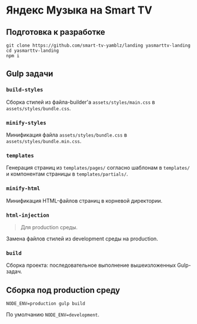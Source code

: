 # Яндекс Музыка на Smart TV

## Подготовка к разработке

```
git clone https://github.com/smart-tv-yamblz/landing yasmarttv-landing
cd yasmarttv-landing
npm i
```

## Gulp задачи

### `build-styles`
Сборка стилей из файла-builder'a `assets/styles/main.css` в `assets/styles/bundle.css`.

### `minify-styles`
Минификация файла `assets/styles/bundle.css` в `assets/styles/bundle.min.css`.

### `templates`
Генерация страниц из `templates/pages/` согласно шаблонам в `templates/` и компонентам страницы в `templates/partials/`.

### `minify-html`
Минификация HTML-файлов страниц в корневой директории.

### `html-injection`
> Для рroduction среды.

Замена файлов стилей из development среды на production.

### `build`
Сборка проекта: последовательное выполнение вышеизложенных Gulp-задач.

## Сборка под production среду

```
NODE_ENV=production gulp build
```

По умолчанию `NODE_ENV=development`.

